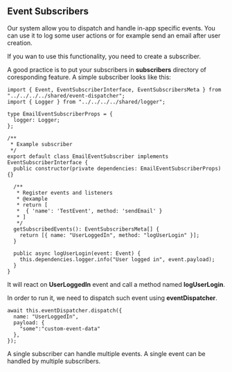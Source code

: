 ## Event Subscribers

Our system allow you to dispatch and handle in-app specific events. You can use it to log some user actions or for example send an email after user creation.

If you wan to use this functionality, you need to create a subscriber.

A good practice is to put your subscribers in **subscribers** directory of coresponding feature. A simple subscriber looks like this:

```
import { Event, EventSubscriberInterface, EventSubscribersMeta } from "../../../../shared/event-dispatcher";
import { Logger } from "../../../../shared/logger";

type EmailEventSubscriberProps = {
  logger: Logger;
};

/**
 * Example subscriber
 */
export default class EmailEventSubscriber implements EventSubscriberInterface {
  public constructor(private dependencies: EmailEventSubscriberProps) {}

  /**
   * Register events and listeners
   * @example
   * return [
   *  { 'name': 'TestEvent', method: 'sendEmail' }
   * ]
   */
  getSubscribedEvents(): EventSubscribersMeta[] {
    return [{ name: "UserLoggedIn", method: "logUserLogin" }];
  }

  public async logUserLogin(event: Event) {
    this.dependencies.logger.info("User logged in", event.payload);
  }
}
```

It will react on **UserLoggedIn** event and call a method named **logUserLogin**.

In order to run it, we need to dispatch such event using **eventDispatcher**.

```
await this.eventDispatcher.dispatch({
  name: "UserLoggedIn",
  payload: {
    "some":"custom-event-data"
  },
});
```

A single subscriber can handle multiple events. 
A single event can be handled by multiple subscribers.